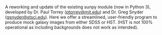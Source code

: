 A reworking and update of the existing sunpy module (now in Python 3), developed by Dr. Paul Torrey (ptorrey@mit.edu) and Dr. Greg Snyder (gsnyder@stsci.edu). Here we offer a streamlined, user-friendly program to produce mock galaxy images from either SDSS or HST. (HST is not 100% operational as including backgrounds does not work as intended).